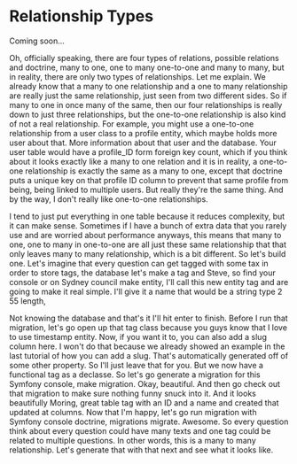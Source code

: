 # Relationship Types

Coming soon...

Oh, officially speaking, there are four types of relations, possible relations and
doctrine, many to one, one to many one-to-one and many to many, but in reality, there
are only two types of relationships. Let me explain. We already know that a many to
one relationship and a one to many relationship are really just the same
relationship, just seen from two different sides. So if many to one in once many of
the same, then our four relationships is really down to just three relationships, but
the one-to-one relationship is also kind of not a real relationship. For example, you
might use a one-to-one relationship from a user class to a profile entity, which
maybe holds more user about that. More information about that user and the database.
Your user table would have a profile_ID form foreign key count, which if you think
about it looks exactly like a many to one relation and it is in reality, a one-to-one
relationship is exactly the same as a many to one, except that doctrine puts a unique
key on that profile ID column to prevent that same profile from being, being linked
to multiple users. But really they're the same thing. And by the way, I don't really
like one-to-one relationships.

I tend to just put everything in one table because it reduces complexity, but it can
make sense. Sometimes if I have a bunch of extra data that you rarely use and are
worried about performance anyways, this means that many to one, one to many in
one-to-one are all just these same relationship that that only leaves many to many
relationship, which is a bit different. So let's build one. Let's imagine that every
question can get tagged with some tax in order to store tags, the database let's make
a tag and Steve, so find your console or on Sydney council make entity, I'll call
this new entity tag and are going to make it real simple. I'll give it a name that
would be a string type 2 55 length,

Not knowing the database and that's it I'll hit enter to finish. Before I run that
migration, let's go open up that tag class because you guys know that I love to use
timestamp entity. Now, if you want it to, you can also add a slug column here. I
won't do that because we already showed an example in the last tutorial of how you
can add a slug. That's automatically generated off of some other property. So I'll
just leave that for you. But we now have a functional tag as a declasse. So let's go
generate a migration for this Symfony console, make migration. Okay, beautiful. And
then go check out that migration to make sure nothing funny snuck into it. And it
looks beautifully Moring, great table tag with an ID and a name and created that
updated at columns. Now that I'm happy, let's go run migration with Symfony console
doctrine, migrations migrate. Awesome. So every question think about every question
could have many texts and one tag could be related to multiple questions. In other
words, this is a many to many relationship. Let's generate that with that next and
see what it looks like.

